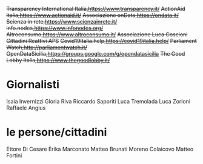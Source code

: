 ~~Transparency International Italia,https://www.transparency.it/~~
~~ActionAid Italia,https://www.actionaid.it/~~
~~Associazione onData,https://ondata.it/~~
~~Scienza in rete,https://www.scienzainrete.it/~~
~~info.nodes,https://www.infonodes.org/~~
~~Altroconsumo,https://www.altroconsumo.it/~~
~~Associazione Luca Coscioni~~
~~Cittadini Reattivi APS~~
~~Covid19Italia.help,https://covid19italia.help/~~
~~Parliament Watch,http://parliamentwatch.it/~~
~~OpenDataSicilia,https://groups.google.com/g/opendatasicilia~~
~~The Good Lobby Italia,https://www.thegoodlobby.it/~~




# Giornalisti

Isaia Invernizzi
Gloria Riva
Riccardo Saporiti
Luca Tremolada
Luca Zorloni
Raffaele Angius

# le persone/cittadini

Ettore Di Cesare
Erika Marconato
Matteo Brunati
Moreno Colaicovo
Matteo Fortini
